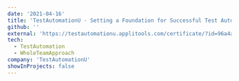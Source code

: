 ```yaml
---
date: '2021-04-16'
title: 'TestAutomationU - Setting a Foundation for Successful Test Automation'
github: ''
external: 'https://testautomationu.applitools.com/certificate/?id=96a4ab94'
tech:
  - TestAutomation
  - WholeTeamApproach
company: 'TestAutomationU'
showInProjects: false
---
```

